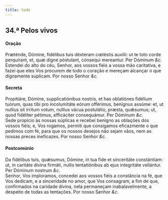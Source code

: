 ```yaml
---
title: todo
---
```

<h2 class="text-center">34.ª Pelos vivos</h2>

<h4 class="text-center">Oração</h4>
<div class="container-fluid">
<div class="row">
<div class="dropcap text-justify">
Præténde, Dómine, fidélibus tuis déxteram cœléstis auxílii: ut te toto corde perquírant, et, quæ digne póstulant, cónsequi mereantur. Per Dóminum <em>&c.</em>
</div>
<div class="dropcap text-justify">
Estendei do alto do céu, Senhor, aos vossos fiéis a vossa mão caritativa, e fazei que eles Vos procurem de todo o coração e mereçam alcançar o que dignamente suplicam. Por nosso Senhor <em>&c.</em>
</div>
</div>
</div>

<h4 class="text-center">Secreta</h4>
<div class="container-fluid">
<div class="row">
<div class="dropcap text-justify">
Propitiáre, Dómine, supplicatiónibus nostris, et has oblatiónes fidélium tuórum, quas tibi pro incolumitáte eórum offérimus, benígnus assúme: et, ut nullíus sit írritum votum, nullíus vácua postulátio, præsta, quǽsumus; ut, quod fidéliter pétimus, efficáciter consequámur. Per Dóminum <em>&c.</em>
</div>
<div class="dropcap text-justify">
Sede propício às nossas súplicas e recebei benigno as oblações dos vossos fiéis; e, Vos rogamos, permiti que consigamos eficazmente o que pedimos com fé, para que os nossos desejos não sejam vãos, nem as nossas preces ineficazes. Por nosso Senhor <em>&c.</em>
</div>
</div>
</div>

<h4 class="text-center">Postcomúnio</h4>
<div class="container-fluid">
<div class="row">
<div class="dropcap text-justify">
Da fidélibus tuis, quǽsumus, Dómine, in tua fide et sinceritáte constántiam: ut, in caritáte divína firmáti, nullis tentatiónibus ab ejus integritáte vellántur. Per Dóminum nostrum <em>&c.</em>
</div>
<div class="dropcap text-justify">
Senhor, Vos imploramos, concedei aos vossos fiéis a constância na fé, que Vos dedicam, e a sinceridade no amor, que Vos consagram, a fim de que, confirmados na caridade divina, nela permaneçam inabalavelmente, a despeito de todas as tentações. Por nosso Senhor <em>&c.</em>
</div>
</div>
</div>
